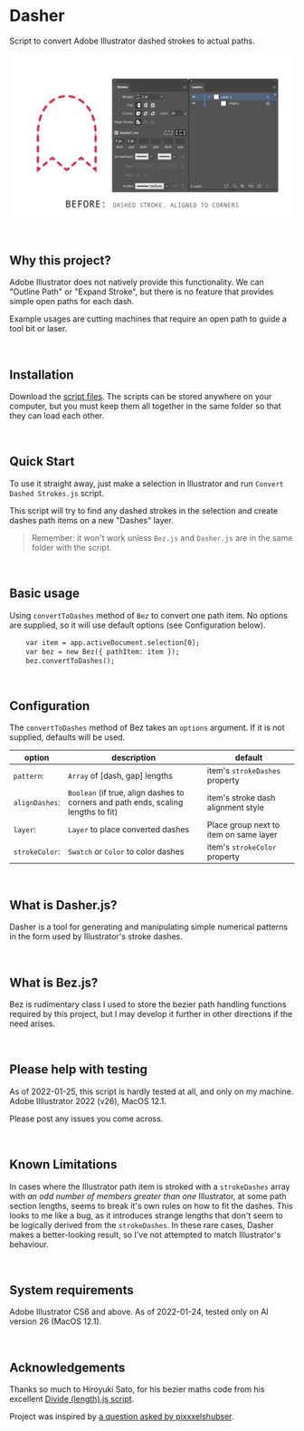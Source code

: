 # Dasher
Script to convert Adobe Illustrator dashed strokes to actual paths.

![Convert Selected Dashed Strokes.js demo animation](quick-demo-anim.gif)

<br>

## Why this project?
Adobe Illustrator does not natively provide this functionality. We can "Outline Path" or "Expand Stroke", but there is no feature that provides simple open paths for each dash.

Example usages are cutting machines that require an open path to guide a tool bit or laser.

<br>

## Installation

Download the [script files](https://github.com/mark1bean/dasher-for-illustrator/archive/master.zip). The scripts can be stored anywhere on your computer, but you must keep them all together in the same folder so that they can load each other.

<br>

## Quick Start

To use it straight away, just make a selection in Illustrator and run `Convert Dashed Strokes.js` script.

This script will try to find any dashed strokes in the selection and create dashes path items on a new "Dashes" layer.

> Remember: it won't work unless `Bez.js` and `Dasher.js` are in the same folder with the script.

<br>

## Basic usage

Using `convertToDashes` method of `Bez` to convert one path item. No options are supplied, so it will use default options (see Configuration below).

```
    var item = app.activeDocument.selection[0];
    var bez = new Bez({ pathItem: item });
    bez.convertToDashes();
```
<br>

## Configuration

The `convertToDashes` method of Bez takes an `options` argument. If it is not supplied, defaults will be used.

| option | description | default |
| ------ | ----------- | ------- |
| `pattern`: | `Array` of [dash, gap] lengths | item's `strokeDashes` property |
| `alignDashes`: | `Boolean` (if true, align dashes to corners and path ends, scaling lengths to fit) | item's stroke dash alignment style |
| `layer`: | `Layer` to place converted dashes | Place group next to item on same layer |
| `strokeColor`: | `Swatch` or `Color` to color dashes | item's `strokeColor` property |

<br>

## What is Dasher.js?

Dasher is a tool for generating and manipulating simple numerical patterns in the form used by Illustrator's stroke dashes.

<br>

## What is Bez.js?

Bez is rudimentary class I used to store the bezier path handling functions required by this project, but I may develop it further in other directions if the need arises.

<br>

## Please help with testing

As of 2022-01-25, this script is hardly tested at all, and only on my machine. Adobe Illlustrator 2022 (v26), MacOS 12.1.

Please post any issues you come across.

<br>

## Known Limitations

In cases where the Illustrator path item is stroked with a `strokeDashes` array with *an odd number of members greater than one* Illustrator, at some path section lengths, seems to break it's own rules on how to fit the dashes. This looks to me like a bug, as it introduces strange lengths that don't seem to be logically derived from the `strokeDashes`. In these rare cases, Dasher makes a better-looking result, so I've not attempted to match Illustrator's behaviour.

<br>

## System requirements

Adobe Illustrator CS6 and above. As of 2022-01-24, tested only on AI version 26 (MacOS 12.1).

<br>

## Acknowledgements

Thanks so much to Hiroyuki Sato, for his bezier maths code from his excellent [Divide (length).js script](https://github.com/Shanfan/Illustrator-Scripts-Archive/blob/master/jsx/Divide%20(length).jsx).

Project was inspired by [a question asked by pixxxelshubser](https://community.adobe.com/t5/illustrator-discussions/js-action-split-or-break-a-dashed-line-into-separate-real-lines-by-script/m-p/12614309).
